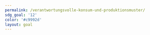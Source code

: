 ```yaml
---
permalink: /verantwortungsvolle-konsum-und-produktionsmuster/
sdg_goal: '12'
color: '#c9992d'
layout: goal
---
```


